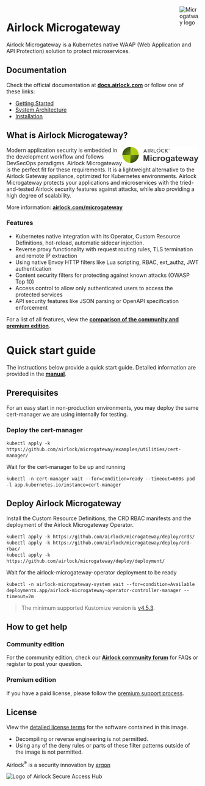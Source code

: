 <picture>
  <a href="https://www.airlock.com/en/microgateway"> <img alt="Microgatway logo" align="right" src="https://www.airlock.com/fileadmin/content/upload/Microgateway_Icon_No_Padding.svg" width="50"> </a>
</picture>

# Airlock Microgateway

Airlock Microgateway is a Kubernetes native WAAP (Web Application and API Protection) solution to protect microservices.

## Documentation

Check the official documentation at **[docs.airlock.com](https://docs.airlock.com/microgateway/latest/)** or follow one of these links:
* [Getting Started](https://docs.airlock.com/microgateway/latest/#data/1660804708742.html)
* [System Architecture](https://docs.airlock.com/microgateway/latest/#data/1660804709650.html)
* [Installation](https://docs.airlock.com/microgateway/latest/#data/1660804708637.html)

## What is Airlock Microgateway?
<picture>
  <a href="https://www.airlock.com/en/microgateway"> <img alt="Microgatway logo" align="right" src="Microgateway_Labeled_Logo_Left.svg" width="200"> </a>
</picture>
Modern application security is embedded in the development workflow and follows DevSecOps paradigms. Airlock Microgateway is the perfect fit for these requirements. It is a lightweight alternative to the Airlock Gateway appliance, optimized for Kubernetes environments. Airlock Microgateway protects your applications and microservices with the tried-and-tested Airlock security features against attacks, while also providing a high degree of scalability.

More information: **[airlock.com/microgateway](https://www.airlock.com/en/microgateway)**

### Features
* Kubernetes native integration with its Operator, Custom Resource Definitions, hot-reload, automatic sidecar injection.
* Reverse proxy functionality with request routing rules, TLS termination and remote IP extraction
* Using native Envoy HTTP filters like Lua scripting, RBAC, ext_authz, JWT authentication
* Content security filters for protecting against known attacks (OWASP Top 10)
* Access control to allow only authenticated users to access the protected services
* API security features like JSON parsing or OpenAPI specification enforcement

For a list of all features, view the **[comparison of the community and premium edition](https://docs.airlock.com/microgateway/latest/#data/1675772882054.html)**.

# Quick start guide

The instructions below provide a quick start guide. Detailed information are provided in the **[manual](https://docs.airlock.com/microgateway/latest/)**.

## Prerequisites

For an easy start in non-production environments, you may deploy the same cert-manager we are using internally for testing.

### Deploy the cert-manager
```
kubectl apply -k https://github.com/airlock/microgateway/examples/utilities/cert-manager/
```

Wait for the cert-manager to be up and running
```
kubectl -n cert-manager wait --for=condition=ready --timeout=600s pod -l app.kubernetes.io/instance=cert-manager
```

## Deploy Airlock Microgateway
Install the Custom Resource Definitions, the CRD RBAC manifests and the deployment of the Airlock Microgateway Operator.
```
kubectl apply -k https://github.com/airlock/microgateway/deploy/crds/
kubectl apply -k https://github.com/airlock/microgateway/deploy/crd-rbac/
kubectl apply -k https://github.com/airlock/microgateway/deploy/deployment/
```

Wait for the airlock-microgateway-operator deployment to be ready
```
kubectl -n airlock-microgateway-system wait --for=condition=Available deployments.app/airlock-microgateway-operator-controller-manager --timeout=2m
```

> The minimum supported Kustomize version is [v4.5.3](https://github.com/kubernetes-sigs/kustomize/releases/tag/kustomize%2Fv4.5.3).


## How to get help

### Community edition
For the community edition, check our **[Airlock community forum](https://forum.airlock.com/)** for FAQs or register to post your question.

### Premium edition
If you have a paid license, please follow the [premium support process](https://techzone.ergon.ch/support-process).

## License
View the [detailed license terms](https://www.airlock.com/en/airlock-license) for the software contained in this image.
* Decompiling or reverse engineering is not permitted.
* Using any of the deny rules or parts of these filter patterns outside of the image is not permitted.

Airlock<sup>&#174;</sup> is a security innovation by [ergon](https://www.ergon.ch/en)

<!-- Airlock SAH Logo (different image for light/dark mode) -->
<picture>
  <source media="(prefers-color-scheme: dark)" 
          srcset="https://www.airlock.com/fileadmin/content/upload/Airlock_Logo_Docker_Hub_Microgateway_Readme_DarkMode.png">
  <source media="(prefers-color-scheme: light)" 
          srcset="https://www.airlock.com/fileadmin/content/upload/Airlock_Logo_Docker_Hub_Microgateway_Readme.png">
  <img alt="Logo of Airlock Secure Access Hub" src="https://www.airlock.com/fileadmin/content/upload/Airlock_Logo_Docker_Hub_Microgateway_Readme.png" width="150">
</picture>
